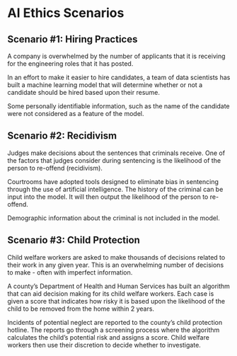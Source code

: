 # AI Ethics Scenarios

## Scenario #1: Hiring Practices

A company is overwhelmed by the number of applicants that it is receiving for the engineering roles that it has posted.

In an effort to make it easier to hire candidates, a team of data scientists has built a machine learning model that will determine whether or not a candidate should be hired based upon their resume.

Some personally identifiable information, such as the name of the candidate were not considered as a feature of the model.

## Scenario #2: Recidivism

Judges make decisions about the sentences that criminals receive. One of the factors that judges consider during sentencing is the likelihood of the person to re-offend (recidivism).

Courtrooms have adopted tools designed to eliminate bias in sentencing through the use of artificial intelligence. The history of the criminal can be input into the model. It will then output the likelihood of the person to re-offend.

Demographic information about the criminal is not included in the model.

## Scenario #3: Child Protection

Child welfare workers are asked to make thousands of decisions related to their work in any given year. This is an overwhelming number of decisions to make - often with imperfect information.

A county’s Department of Health and Human Services has built an algorithm that can aid decision making for its child welfare workers. Each case is given a score that indicates how risky it is based upon the likelihood of the child to be removed from the home within 2 years.

Incidents of potential neglect are reported to the county’s  child protection hotline. The reports go through a screening process where the algorithm calculates the child’s potential risk and assigns a score. Child welfare  workers then use their discretion to decide whether to investigate.
